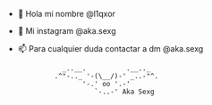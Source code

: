 - 👋 Hola mi nombre @l1qxor
- 👀 Mi instagram @aka.sexg
- 📫 Para cualquier duda contactar a dm @aka.sexg

                 _..__.          .__.._
               .^"-.._ '-(\__/)-' _..-"^.
                      '-.' oo '.-'
                         `-..-' Aka Sexg
